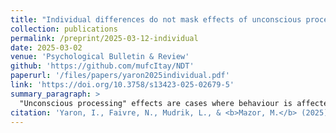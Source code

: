 ```yaml
---
title: "Individual differences do not mask effects of unconscious processing"
collection: publications
permalink: /preprint/2025-03-12-individual
date: 2025-03-02
venue: 'Psychological Bulletin & Review'
github: 'https://github.com/mufcItay/NDT'
paperurl: '/files/papers/yaron2025individual.pdf'
link: 'https://doi.org/10.3758/s13423-025-02679-5'
summary_paragraph: >
  "Unconscious processing" effects are cases where behaviour is affected by events that were not consciously perceived. In the 2000s many such cases were reported in the scientific literature, but these findings were since challenged on statistical grounds. In this paper, a collaboration with [Liad](https://en-social-sciences.tau.ac.il/profile/mudrikli) and [Nathan](https://nfaivre.netlify.app/), led by [Itay](http://researchgate.net/scientific-contributions/Itay-Yaron-2173226335), we point out that the statistical analyses that are commonly used to test for unconscious processing effects make an unnecessary assumption, namely that the direction of effects should be the same for all people. We developed two new statistical tests that do not make this assumption: a Sign Consistency test and an Absolute Effect Size test (the second was suggested by our Reviewer [Sascha Meyen](https://www.ecogsci.cs.uni-tuebingen.de/team/sascha-meyen/)). We applied these tests to data from previous studies about unconscious perception, only to find that relaxing this assumption does not make a difference. In contrast, the same tests revealed multiple hidden effects when applied to datasets from other fields. Together, we conclude that effect of unconscious processing were not masked by individual differences. 
citation: 'Yaron, I., Faivre, N., Mudrik, L., & <b>Mazor, M.</b> (2025). Individual differences do not mask effects of unconscious processing. <i>Psychological Bulletin & Review</i>'
---
```

